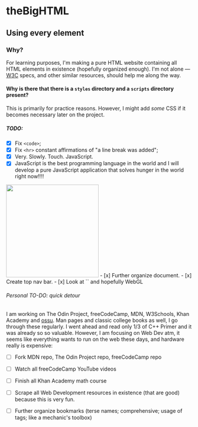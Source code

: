 # theBigHTML
## Using every element
### Why?  

For learning purposes, I'm making a pure HTML website containing all HTML elements in existence (hopefully organized enough). I'm not alone — [W3C](https://www.w3.org/TR/2011/WD-html5-20110405/Overview.html) specs, and other similar resources, should help me along the way.

#### Why is there that there is a `styles` directory and a `scripts` directory present?  

This is primarily for practice reasons. However, I might add *some* CSS if it becomes necessary later on the project.

##### TODO:
- [x] Fix `<code>`;
- [x] Fix `<hr>` constant affirmations of "a line break was added";
- [x] Very. Slowly. Touch. JavaScript.
- [x] JavaScript is the best programming language in the world and I will develop a pure JavaScript application that solves hunger in the world right now!!!!  

<img src="/assets/to-certo.jpg" width="250" height="auto">
- [x] Further organize document.
- [x] Create top nav bar.
- [x] Look at `<canvas>` and hopefully WebGL

###### Personal TO-DO: quick detour
I am working on The Odin Project, freeCodeCamp, MDN, W3Schools, Khan Academy and [ossu](https://github.com/ossu). Man pages and classic college books as well, I go through these regularly. I went ahead and read only 1/3 of C++ Primer and it was already so so valuable. However, I am focusing on Web Dev atm, it seems like everything wants to run on the web these days, and hardware really is expensive:
- [ ] Fork MDN repo, The Odin Project repo, freeCodeCamp repo
- [ ] Watch all freeCodeCamp YouTube videos
- [ ] Finish all Khan Academy math course
- [ ] Scrape all Web Development resources in existence (that are good) because this is very fun.
- [ ] Further organize bookmarks (terse names; comprehensive; usage of tags; like a mechanic's toolbox)


